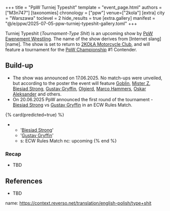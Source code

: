 +++
title = "PpW Turniej Typeshit"
template = "event_page.html"
authors = ["M3n747"]
[taxonomies]
chronology = ["ppw"]
venue=["2kola"]
[extra]
city = "Warszawa"
toclevel = 2
hide_results = true
[extra.gallery]
manifest = "@/e/ppw/2025-07-05-ppw-turniej-typeshit-gallery.toml"
+++

Turniej Typeshit (_Tournament-Type Shit_) is an upcoming show by [PpW Ewenement Wrestling](@/o/ppw.md). The name of the show derives from [Internet slang][name]. The show is set to return to [2KOŁA Motorcycle Club](@/v/2kola.md), and will feature a tournament for the [PpW Championship](@/c/ppw-championship.md) #1 Contender.

## Build-up

* The show was announced on 17.06.2025. No match-ups were unveiled, but according to the poster the event will feature [Goblin](@/w/goblin.md), [Mister Z](@/w/mister-z.md), [Biesiad Strong](@/w/biesiad.md), [Gustav Gryffin](@/w/gustav-gryffin.md), [Olgierd](@/w/olgierd.md), [Marco Hammers](@/w/marco-hammers.md), [Oskar Aleksander](@/w/oskar-aleksander.md) and others.
* On 20.06.2025 PpW announced the first round of the tournament - [Biesiad Strong](@/w/biesiad.md) vs [Gustav Gryffin](@/w/gustav-gryffin.md) in an ECW Rules Match.

{% card(predicted=true) %}
- - '[Biesiad Strong](@/w/biesiad.md)'
  - '[Gustav Gryffin](@/w/gustav-gryffin.md)'
  - s: ECW Rules Match
    nc: upcoming
{% end %}

### Recap

* TBD

## References

* TBD

name: https://context.reverso.net/translation/english-polish/type+shit
